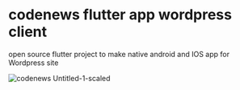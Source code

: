 # codenews flutter app wordpress client
open source flutter project to make native android and IOS app for Wordpress site 

![codenews Untitled-1-scaled](https://i.ibb.co/n6SHGQW/fvfdv.jpg)

